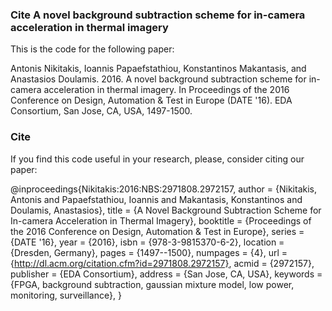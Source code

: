 ### Cite A novel background subtraction scheme for in-camera acceleration in thermal imagery
This is the code for the following paper:

Antonis Nikitakis, Ioannis Papaefstathiou, Konstantinos Makantasis, and Anastasios Doulamis. 2016. A novel background subtraction scheme for in-camera acceleration in thermal imagery. In Proceedings of the 2016 Conference on Design, Automation & Test in Europe (DATE '16). EDA Consortium, San Jose, CA, USA, 1497-1500.

### Cite

If you find this code useful in your research, please, consider citing our paper:

@inproceedings{Nikitakis:2016:NBS:2971808.2972157,
 author = {Nikitakis, Antonis and Papaefstathiou, Ioannis and Makantasis, Konstantinos and Doulamis, Anastasios},
 title = {A Novel Background Subtraction Scheme for In-camera Acceleration in Thermal Imagery},
 booktitle = {Proceedings of the 2016 Conference on Design, Automation \& Test in Europe},
 series = {DATE '16},
 year = {2016},
 isbn = {978-3-9815370-6-2},
 location = {Dresden, Germany},
 pages = {1497--1500},
 numpages = {4},
 url = {http://dl.acm.org/citation.cfm?id=2971808.2972157},
 acmid = {2972157},
 publisher = {EDA Consortium},
 address = {San Jose, CA, USA},
 keywords = {FPGA, background subtraction, gaussian mixture model, low power, monitoring, surveillance},
} 
